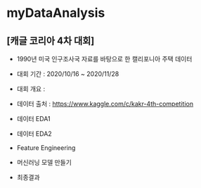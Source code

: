 # myDataAnalysis
## [캐글 코리아 4차 대회] 
 * 1990년 미국 인구조사국 자료를 바탕으로 한 캘리포니아 주택 데이터
 * 대회 기간 : 2020/10/16 ~ 2020/11/28
 * 대회 개요 : 
 * 데이터 출처 : https://www.kaggle.com/c/kakr-4th-competition
 
 * 데이터 EDA1
 * 데이터 EDA2
 * Feature Engineering
 * 머신러닝 모델 만들기
 * 최종결과
